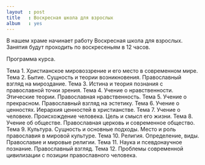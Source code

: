```yaml
---
layout  : post
title   : Воскресная школа для взрослых
album   : yes
---
```


В нашем храме начинает работу Воскресная школа для взрослых. Занятия будут проходить по воскресеньям в 12 часов.

Программа курса.

Тема 1. Христианское мировоззрение и его место в современном мире. 
Тема 2. Бытие. Сущность и теории возникновения. Православный взгляд на мироздание.
Тема 3. Истина и теория познания с православной точки зрения.
Тема 4. Учение о нравственности. Этические теории. Православная нравственность.
Тема 5. Учение о прекрасном. Православный взгляд на эстетику.
Тема 6. Учение о ценностях. Иерархия ценностей в христианстве.
Тема 7. Учение о человеке. Происхождение человека. Цель и смысл его жизни.
Тема 8. Учение об обществе. Православная церковь и современное общество.
Тема 9. Культура. Сущность и основные подходы. Место и роль православия в мировой культуре.
Тема 10. Религия. Определение, виды. Православие и мировые религии.
Тема 11. Наука и псевдонаучное познание. Православный взгляд.
Тема 12. Проблемы современной цивилизации с позиции православного человека.




